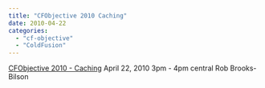 ```yaml
---
title: "CFObjective 2010 Caching"
date: 2010-04-22
categories: 
  - "cf-objective"
  - "ColdFusion"
---
```


[CFObjective 2010 - Caching](http://docs.google.com/View?id=dc2sb454_461fcxprffh) April 22, 2010 3pm - 4pm central Rob Brooks-Bilson
